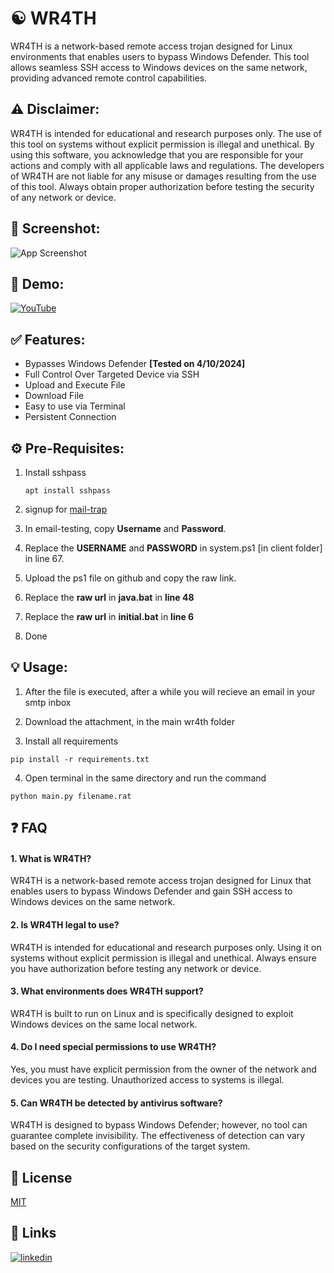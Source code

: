 
# ☯️ WR4TH



WR4TH is a network-based remote access trojan designed for Linux environments that enables users to bypass Windows Defender. This tool allows seamless SSH access to Windows devices on the same network, providing advanced remote control capabilities.


## ⚠️ Disclaimer:

WR4TH is intended for educational and research purposes only. The use of this tool on systems without explicit permission is illegal and unethical. By using this software, you acknowledge that you are responsible for your actions and comply with all applicable laws and regulations. The developers of WR4TH are not liable for any misuse or damages resulting from the use of this tool. Always obtain proper authorization before testing the security of any network or device.

## 📸 Screenshot:

![App Screenshot](https://i.ibb.co/2K8hBGD/de819c7f-88ba-4f58-9558-dc8cb4d6d057.png)


## 🎥 Demo:

[![YouTube](http://i.ytimg.com/vi/2BFzcmkbUMM/hqdefault.jpg)](https://www.youtube.com/watch?v=2BFzcmkbUMM)

## ✅ Features:

- Bypasses Windows Defender **[Tested on 4/10/2024]**
- Full Control Over Targeted Device via SSH
- Upload and Execute File
- Download File
- Easy to use via Terminal
- Persistent Connection
## ⚙️ Pre-Requisites:

1. Install sshpass

   ```apt install sshpass```

2. signup for [mail-trap](https://mailtrap.io/)

3. In email-testing, copy **Username** and **Password**.

4. Replace the **USERNAME** and **PASSWORD** in system.ps1 [in client folder] in 
line 67.

5. Upload the ps1 file on github and copy the raw link.

6. Replace the **raw url** in **java.bat** in **line 48**

7. Replace the **raw url** in **initial.bat** in **line 6**

8.  Done






## 💡 Usage:

1. After the file is executed, after a while you will recieve an email in your smtp inbox

2. Download the attachment, in the main wr4th folder

3. Install all requirements

```pip install -r requirements.txt```

4. Open terminal in the same directory and run the command

```python main.py filename.rat```
## ❓ FAQ

#### 1. **What is WR4TH?**
WR4TH is a network-based remote access trojan designed for Linux that enables users to bypass Windows Defender and gain SSH access to Windows devices on the same network.

#### 2. **Is WR4TH legal to use?**
WR4TH is intended for educational and research purposes only. Using it on systems without explicit permission is illegal and unethical. Always ensure you have authorization before testing any network or device.

#### 3. **What environments does WR4TH support?**
WR4TH is built to run on Linux and is specifically designed to exploit Windows devices on the same local network.

#### 4. **Do I need special permissions to use WR4TH?**
Yes, you must have explicit permission from the owner of the network and devices you are testing. Unauthorized access to systems is illegal.

#### 5. **Can WR4TH be detected by antivirus software?**
WR4TH is designed to bypass Windows Defender; however, no tool can guarantee complete invisibility. The effectiveness of detection can vary based on the security configurations of the target system.
## 🪪 License

[MIT](https://choosealicense.com/licenses/mit/)


## 🔗 Links
[![linkedin](https://img.shields.io/badge/linkedin-0A66C2?style=for-the-badge&logo=linkedin&logoColor=white)](https://www.linkedin.com/in/adithya-poojary-1771b9331)

